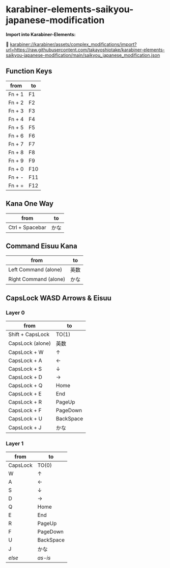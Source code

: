 # karabiner-elements-saikyou-japanese-modification

**Import into Karabiner-Elements:**

🔗 <karabiner://karabiner/assets/complex_modifications/import?url=https://raw.githubusercontent.com/takayoshiotake/karabiner-elements-saikyou-japanese-modification/main/saikyou_japanese_modification.json>

## Function Keys

| from | to |
| - | - |
| Fn + 1 | F1 |
| Fn + 2 | F2 |
| Fn + 3 | F3 |
| Fn + 4 | F4 |
| Fn + 5 | F5 |
| Fn + 6 | F6 |
| Fn + 7 | F7 |
| Fn + 8 | F8 |
| Fn + 9 | F9 |
| Fn + 0 | F10 |
| Fn + - | F11 |
| Fn + = | F12 |

## Kana One Way

| from | to |
| - | - |
| Ctrl + Spacebar | かな |

## Command Eisuu Kana

| from | to |
| - | - |
| Left Command (alone) | 英数 |
| Right Command (alone) | かな |

## CapsLock WASD Arrows & Eisuu

### Layer 0

| from | to |
| - | - |
| Shift + CapsLock | TO(1) |
| CapsLock (alone) | 英数 |
| CapsLock + W | ↑ |
| CapsLock + A | ← |
| CapsLock + S | ↓ |
| CapsLock + D | → |
| CapsLock + Q | Home |
| CapsLock + E | End |
| CapsLock + R | PageUp |
| CapsLock + F | PageDown |
| CapsLock + U | BackSpace |
| CapsLock + J | かな |

### Layer 1

| from | to |
| - | - |
| CapsLock | TO(0) |
| W | ↑ |
| A | ← |
| S | ↓ |
| D | → |
| Q | Home |
| E | End |
| R | PageUp |
| F | PageDown |
| U | BackSpace |
| J | かな |
| *else* | *as-is* |
